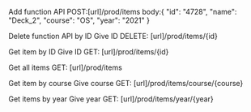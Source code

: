 Add function API
POST:[url]/prod/items
body:{
"id": "4728",
"name": "Deck_2",
"course": "OS",
"year": "2021"
}

Delete function API by ID
Give ID
DELETE: [url]/prod/items/{id}

Get item by ID
Give ID
GET: [url]/prod/items/{id}

Get all items
GET: [url]/prod/items

Get item by course
Give course
GET: [url]/prod/items/course/{course}

Get items by year
Give year
GET: [url]/prod/items/year/{year}

